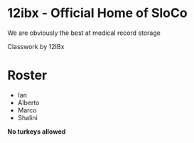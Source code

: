 # 12ibx - Official Home of SloCo
We are obviously the best at medical record storage


Classwork by 12IBx 



# Roster
- Ian
- Alberto
- Marco
- Shalini

**No turkeys allowed**

